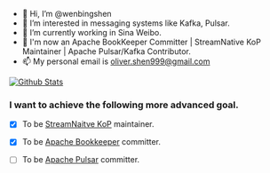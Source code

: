 - 👋 Hi, I’m @wenbingshen
- 👀 I’m interested in messaging systems like Kafka, Pulsar.
- 🌱 I’m currently working in Sina Weibo. 
- 🐣 I'm now an Apache BookKeeper Committer | StreamNative KoP Maintainer | Apache Pulsar/Kafka Contributor.
- 📫 My personal email is oliver.shen999@gmail.com


[![Github Stats](https://github-readme-stats.vercel.app/api?username=wenbingshen&show_icons=true&count_private=true)](https://github.com/wenbingshen)

### I want to achieve the following more advanced goal.
- [x] To be [StreamNaitve KoP](https://github.com/streamnative/kop) maintainer.
- [x] To be [Apache Bookkeeper](https://github.com/apache/bookkeeper) committer.
- [ ] To be [Apache Pulsar](https://github.com/apache/pulsar) committer.



<!-- ### Hi there 👋

Here are some ideas to get you started:

- 🔭 I’m currently working on 
- 🌱 I’m currently learning ...
- 👯 I’m looking to collaborate on ...
- 🤔 I’m looking for help with ...
- 💬 Ask me about ...
- 📫 How to reach me: ...
- 😄 Pronouns: ...
- ⚡ Fun fact: ...
 -->
